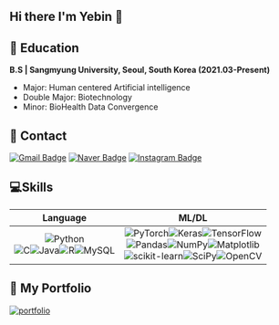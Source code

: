 ## Hi there I'm Yebin 👋

## 🏫 Education
**B.S | Sangmyung University, Seoul, South Korea (2021.03-Present)**
- Major: Human centered Artificial intelligence 
- Double Major: Biotechnology 
- Minor: BioHealth Data Convergence 

## 📧 Contact
[![Gmail Badge](https://img.shields.io/badge/Gmail-d14836?style=flat-square&logo=Gmail&logoColor=white&link=mailto:yebinchoi67@gmail.com)](mailto:yebinchoi67@gmail.com)
[![Naver Badge](https://img.shields.io/badge/Naver-03C75A?style=flat-square&logo=Naver&logoColor=white&link=mailto:yebinchoi@naver.com)](mailto:yebinchoi@naver.com)
[![Instagram Badge](https://img.shields.io/badge/Instagram-E4405F?style=flat-square&logo=instagram&logoColor=white&link=https://www.instagram.com/3.__y.b__.3/)](https://www.instagram.com/3.__y.b__.3/)

## 💻Skills
<!--
#### Language
![Python](https://img.shields.io/badge/Python-3776AB?style=for-the-badge&logo=Python&logoColor=white) 
<br/>
![C](https://img.shields.io/badge/C-00599C?style=flat-square&logo=c&logoColor=white)
![Java](https://img.shields.io/badge/Java-ED8B00?style=flat-square&logo=openjdk&logoColor=white)
![R](https://img.shields.io/badge/R-276DC3?style=flat-square&logo=r&logoColor=white)
![MySQL](https://img.shields.io/badge/MySQL-00000F?style=flat-square&logo=mysql&logoColor=white)

#### ML/DL
![PyTorch](https://img.shields.io/badge/PyTorch-%23EE4C2C.svg?style=flat-square&logo=PyTorch&logoColor=white)
![Keras](https://img.shields.io/badge/Keras-%23D00000.svg?style=flat-square&logo=Keras&logoColor=white)
![TensorFlow](https://img.shields.io/badge/TensorFlow-%23FF6F00.svg?style=flat-square&logo=TensorFlow&logoColor=white)
<br/>
![Pandas](https://img.shields.io/badge/pandas-%23150458.svg?style=flat-square&logo=pandas&logoColor=white)
![NumPy](https://img.shields.io/badge/numpy-%23013243.svg?style=flat-square&logo=numpy&logoColor=white)
![Matplotlib](https://img.shields.io/badge/Matplotlib-%23ffffff.svg?style=flat-square&logo=Matplotlib&logoColor=black)
<br/>
![scikit-learn](https://img.shields.io/badge/scikit--learn-%23F7931E.svg?style=flat-squaree&logo=scikit-learn&logoColor=white)
![SciPy](https://img.shields.io/badge/SciPy-%230C55A5.svg?style=flat-square&logo=scipy&logoColor=%white)
![OpenCV](https://img.shields.io/badge/OpenCV-5C3EE8?style=flat-square&logo=OpenCV&logoColor=white)
-->

| Language | ML/DL |
| :---: | :---: |
| ![Python](https://img.shields.io/badge/Python-3776AB?style=for-the-badge&logo=Python&logoColor=white) <br/>![C](https://img.shields.io/badge/C-00599C?style=flat-square&logo=c&logoColor=white)![Java](https://img.shields.io/badge/Java-ED8B00?style=flat-square&logo=openjdk&logoColor=white)![R](https://img.shields.io/badge/R-276DC3?style=flat-square&logo=r&logoColor=white)![MySQL](https://img.shields.io/badge/MySQL-00000F?style=flat-square&logo=mysql&logoColor=white) | ![PyTorch](https://img.shields.io/badge/PyTorch-%23EE4C2C.svg?style=flat-square&logo=PyTorch&logoColor=white)![Keras](https://img.shields.io/badge/Keras-%23D00000.svg?style=flat-square&logo=Keras&logoColor=white)![TensorFlow](https://img.shields.io/badge/TensorFlow-%23FF6F00.svg?style=flat-square&logo=TensorFlow&logoColor=white)<br/>![Pandas](https://img.shields.io/badge/pandas-%23150458.svg?style=flat-square&logo=pandas&logoColor=white)![NumPy](https://img.shields.io/badge/numpy-%23013243.svg?style=flat-square&logo=numpy&logoColor=white)![Matplotlib](https://img.shields.io/badge/Matplotlib-%23ffffff.svg?style=flat-square&logo=Matplotlib&logoColor=black)<br/>![scikit-learn](https://img.shields.io/badge/scikit--learn-%23F7931E.svg?style=flat-squaree&logo=scikit-learn&logoColor=white)![SciPy](https://img.shields.io/badge/SciPy-%230C55A5.svg?style=flat-square&logo=scipy&logoColor=%white)![OpenCV](https://img.shields.io/badge/OpenCV-5C3EE8?style=flat-square&logo=OpenCV&logoColor=white)|






## 🌿 My Portfolio
[![portfolio](https://img.shields.io/badge/My_Portfolio-5D8F33?style=for-the-badge&logo=notion&logoColor=white&link=https://scratched-moonflower-632.notion.site/219ae04a032244b5a3e55badb0e736c2?pvs=4)](https://scratched-moonflower-632.notion.site/219ae04a032244b5a3e55badb0e736c2?pvs=4)

